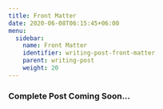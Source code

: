 ```yaml
---
title: Front Matter
date: 2020-06-08T06:15:45+06:00
menu:
  sidebar:
    name: Front Matter
    identifier: writing-post-front-matter
    parent: writing-post
    weight: 20
---
```


### Complete Post Coming Soon...

